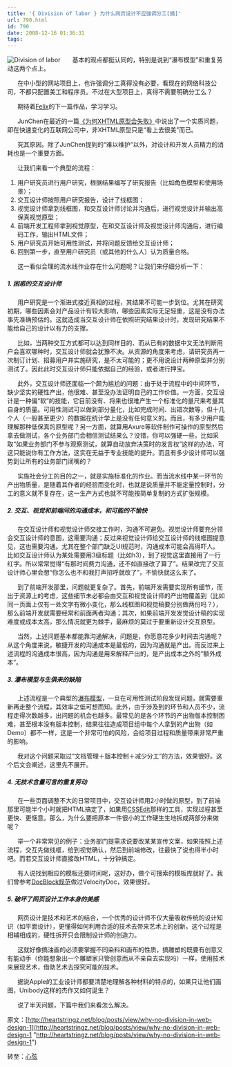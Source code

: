```yaml
---
title: '{ Division of labor } 为什么网页设计不应强调分工[摘]'
url: 790.html
id: 790
date: 2008-12-16 01:36:31
tags:
---
```


![Division of labor](http://cai13.info/blog_pic/2008/12/divisionoflabor.jpg "Division of labor")       基本的观点都挺认同的，特别是说到“瀑布模型”和重复劳动这两个点上。

      在中小型的网站项目上，也许强调分工真得没有必要，看现在的网络科技公司，不都只配置美工和程序员。不过在大型项目上，真得不需要明确分工么？

      期待着[Felix](http://heartstringz.net/about)的下一篇作品，学习学习。

      JunChen在最近的一篇[《为何XHTML原型会失败》](http://www.junchenwu.com/2008/12/why_xhtml_fails.html)中说出了一个实质问题，即在快速变化的互联网公司中，非XHTML原型只是“看上去很美”而已。

      究其原因。除了JunChen提到的“难以维护”以外，对设计和开发人员精力的消耗也是一个重要方面。

      让我们来看一个典型的流程：

1.  用户研究员进行用户研究，根据结果编写了研究报告（比如角色模型和使用场景）；
2.  交互设计师按照用户研究报告，设计了线框图；
3.  视觉设计师拿到线框图，和交互设计师讨论并沟通后，进行视觉设计并输出高保真视觉原型；
4.  前端开发工程师拿到视觉原型，在和交互设计师及视觉设计师沟通后，进行编码工作，输出HTML文件；
5.  用户研究员开始可用性测试，并将问题反馈给交互设计师；
6.  回到第一步，直至用户研究员（或其他的什么人）认为质量合格。

      这一看似合理的流水线作业存在什么问题呢？让我们来仔细分析一下：

##### 1\. 困惑的交互设计师

      用户研究是一个渐进式接近真相的过程，其结果不可能一步到位。尤其在研究初期，哪些因素会对产品设计有较大影响，哪些因素实际无足轻重，这是没有办法事先准确预估的。这就造成当交互设计师在依照研究结果设计时，发现研究结果不能给自己的设计以有力的支撑。

      比如，当两种交互方式都可以达到同样目的、而从已有的数据中又无法判断用户会喜欢哪种时，交互设计师就会犹豫不决。从资源的角度来考虑，请研究员再一次制订计划、招募用户并实施研究，是不太可能的；更不用说设计两种原型并分别测试了。因此此时交互设计师只能依据自己的经验，或者进行押宝。

      此外，交互设计师还面临一个颇为尴尬的问题：由于处于流程中的中间环节，缺少坚实的硬性产出，他很难、甚至没办法证明自己的工作价值。一方面，交互设计是一种偏“软”的技能，它目前没有、将来也很难产生一个标准化的量尺来考量其自身的质量。可用性测试可以做到部分量化，比如完成时间、出错次数等，但十几个人（一般甚至更少）的数据在统计学上是没有任何意义的。而且，有多少用户能理解那种低保真的原型呢？另一方面，就算用Axure等软件制作可操作的原型然后拿去做测试，各个业务部门会相信测试结果么？没错，你可以强硬一些，比如采取“如果业务部门不参与观察测试，就算自动放弃决策时的发言权”这样的办法，可这只能说你有工作方法，这实在无益于专业技能的提升。而且有多少设计师可以强势到让所有的业务部门闭嘴的？

      实施社会分工的目的之一，就是实施标准化的作业。而当流水线中某一环节的产出物质量，是随着其作者的经验而变化时，也就是说质量并不能定量控制时，分工的意义就不复存在，这一生产方式也就不可能按简单复制的方式扩张规模。

##### 2\. 交互、视觉和前端间的沟通成本，和可能的不愉快

      在交互设计师和视觉设计师交接工作时，沟通不可避免。视觉设计师要充分领会交互设计师的意图，这需要沟通；反过来视觉设计师给交互设计师的线框图提意见，这也需要沟通。尤其在整个部门缺乏UI规范时，沟通成本可能会高得吓人。比如交互设计师认为某处需要用3级标题（比如h3），到了视觉这里直接用了一行红字。所以常常觉得“有那时间费力沟通，还不如直接改了算了”。结果改完了交互设计师心里会想“你怎么也不和我打声招呼就改了”，不愉快就这么来了。

      到了前端开发那里，问题就更复杂了。首先，前端开发需要实现所有细节，而出于资源上的考虑，这些细节未必都会由交互和视觉设计师的产出物覆盖到（比如同一页面上仅有一处文字有微小变化，那么线框图和视觉稿要分别做两份吗？），那么前端开发就需要经常和前面两者沟通；其次，如果前端开发发觉设计稿的实现难度或成本太高，那么情况就更为棘手，最麻烦的莫过于要重新设计交互原型。

      当然，上述问题基本都能靠沟通解决，问题是，你愿意花多少时间去沟通呢？从这个角度来说，敏捷开发的沟通成本是最低的，因为沟通就是产出。而反过来上述流程的沟通成本很高，因为沟通是用来解释产出的，是产出成本之外的“额外成本”。

##### 3\. 瀑布模型与生俱来的缺陷

      上述流程是一个典型的[瀑布模型](http://zh.wikipedia.org/wiki/%E7%80%91%E5%B8%83%E6%A8%A1%E5%9E%8B)，一旦在可用性测试阶段发现问题，就需要重新再走整个流程，其效率之低可想而知。此外，由于涉及到的环节和人员不少，流程走得次数越多，出问题的机会也越多。最常见的是各个环节的产出物版本控制困难，甚至根本没有版本控制，结果往往造成项目组中每个人拿到的产出物（如Demo）都不一样，这是一个非常可怕的风险，会给项目过程和质量带来非常严重的影响。

      我对这个问题采取过“文档管理＋版本控制＋减少分工”的方法，效果很好。这个后文会阐述，这里先不展开。

##### 4\. 无技术含量可言的重复劳动

      在一些页面调整不大的日常项目中，交互设计师用2小时做的原型，到了前端那里可能半个小时就把HTML搞定了，如果用[CSSEdit](http://heartstringz.net/blog/posts/view/web-design-tools)那样的工具，实现过程甚至更快、更惬意。那么，为什么要把原本一件很小的工作硬生生地拆成两部分来做呢？

      举一个非常常见的例子：业务部门提需求说要改某某宣传文案，如果按照上述流程，交互先做线框，给到视觉确认，然后到前端修改，往最快了说也得半小时吧。而若交互设计师直接改HTML，十分钟搞定。

      有人说找到相应的模板还要时间呢，这好办，做个可搜索的模板库就好了。我们曾参考[DocBlock规范](http://phpdoc.org/)做过VelocityDoc，效果很好。

##### 5\. 破坏了网页设计工作本身的美感

      网页设计是技术和艺术的结合，一个优秀的设计师不仅大量吸收传统的设计知识（如平面设计），更懂得如何利用合适的技术去带来艺术上的创新。这个过程是相辅相成的，硬性拆开只会限制设计师的创造力。

      这就好像搞油画的必须要掌握不同染料和画布的性质，搞雕塑的既要有创意又有能动手（你能想象出一个雕塑家只管创意而从不亲自去实现吗）一样，使用技术来展现艺术，借助艺术去探究可能的技术。

      据说Apple的工业设计师都要清楚地理解各种材料的特点的，如果只让他们画图，Unibody这样的杰作又如何诞生？

      说了半天问题，下篇中我们来看怎么解决。

原文：[http://heartstringz.net/blog/posts/view/why-no-division-in-web-design-1](http://heartstringz.net/blog/posts/view/why-no-division-in-web-design-1 "http://heartstringz.net/blog/posts/view/why-no-division-in-web-design-1")

转至：[心弦](http://heartstringz.net/blog/)